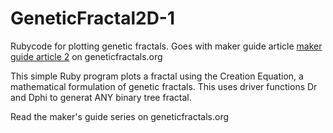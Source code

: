 GeneticFractal2D-1
==================

Rubycode for plotting genetic fractals. Goes with maker guide article [maker guide article 2](https://geneticfractals.org/2014/10/02/2d-genetic-fractals-a-makers-guide/) on geneticfractals.org

This simple Ruby program plots a fractal using the Creation Equation, a mathematical formulation
of genetic fractals. This uses driver functions Dr and Dphi to generat ANY binary tree fractal. 

Read the maker's guide series on geneticfractals.org 
